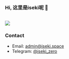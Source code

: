 ### Hi, 这里是iseki呢 👋

<div style="background-image: url('https://github-readme-stats.vercel.app/api?username=cpdyj')"></div>
<br />
<!-- <img src="https://github-readme-stats.vercel.app/api?username=cpdyj" /> -->
<a href="https://github.com/cpdyj/"><img src="https://github-readme-stats.vercel.app/api/top-langs/?username=cpdyj" /></a>

### Contact

- Email: <admin@iseki.space>
- Telegram: [@iseki_zero](https://t.me/iseki_zero)

<!--
**cpdyj/cpdyj** is a ✨ _special_ ✨ repository because its `README.md` (this file) appears on your GitHub profile.

Here are some ideas to get you started:

- 🔭 I’m currently working on ...
- 🌱 I’m currently learning ...
- 👯 I’m looking to collaborate on ...
- 🤔 I’m looking for help with ...
- 💬 Ask me about ...
- 📫 How to reach me: ...
- 😄 Pronouns: ...
- ⚡ Fun fact: ...
-->
